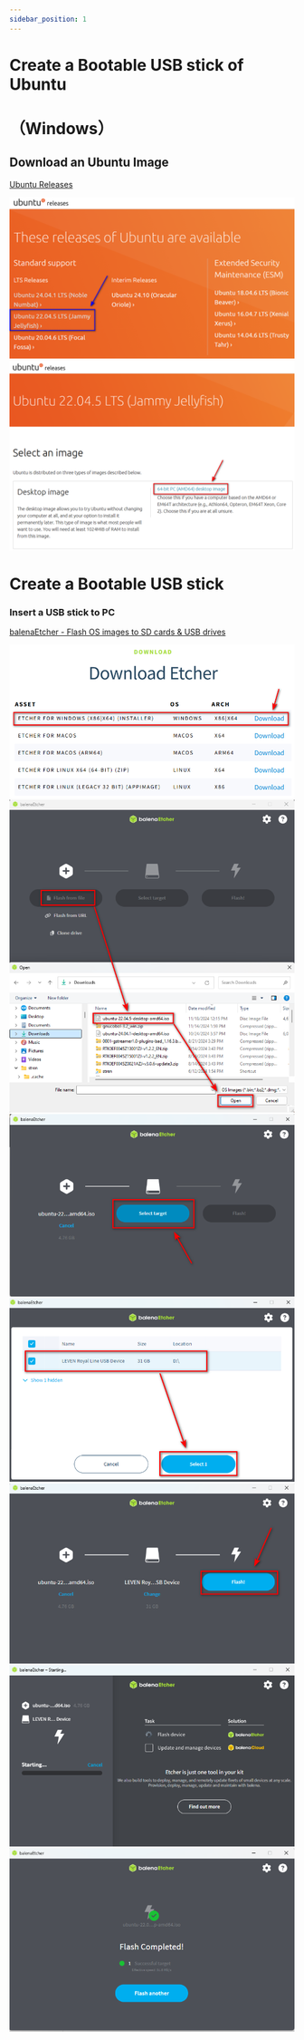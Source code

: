 ```yaml
---
sidebar_position: 1
---
```


# Create a Bootable USB stick of Ubuntu
# （Windows）

## **Download an Ubuntu Image**

[Ubuntu Releases](https://mirror.twds.com.tw/ubuntu-releases/)

![](./img/01_01.png)
![](./img/01_02.png)

# **Create a Bootable USB stick**
### Insert a USB stick to PC

[balenaEtcher - Flash OS images to SD cards & USB drives](https://etcher.balena.io/#download-etcher)

![](./img/01_03.png)
![](./img/01_04.png)
![](./img/01_05.png)
![](./img/01_06.png)
![](./img/01_07.png)
![](./img/01_08.png)
![](./img/01_09.png)